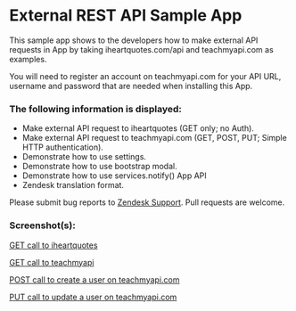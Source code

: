 # External REST API Sample App

This sample app shows to the developers how to make external API requests in App by taking iheartquotes.com/api and teachmyapi.com as examples.

You will need to register an account on teachmyapi.com for your API URL, username and password that are needed when installing this App.

### The following information is displayed:

* Make external API request to iheartquotes (GET only; no Auth).
* Make external API request to teachmyapi.com (GET, POST, PUT; Simple HTTP authentication).
* Demonstrate how to use settings.
* Demonstrate how to use bootstrap modal.
* Demonstrate how to use services.notify() App API
* Zendesk translation format.

Please submit bug reports to [Zendesk Support](support@zendesk.com). Pull requests are welcome.

### Screenshot(s):
[GET call to iheartquotes](http://cl.ly/image/0f3M0I0w0I2v)

[GET call to teachmyapi](http://cl.ly/image/183z3h3K3840)

[POST call to create a user on teachmyapi.com](http://cl.ly/image/3Z0B3r2I0A30)

[PUT call to update a user on teachmyapi.com](http://cl.ly/image/2O0q1f3l0N0d)